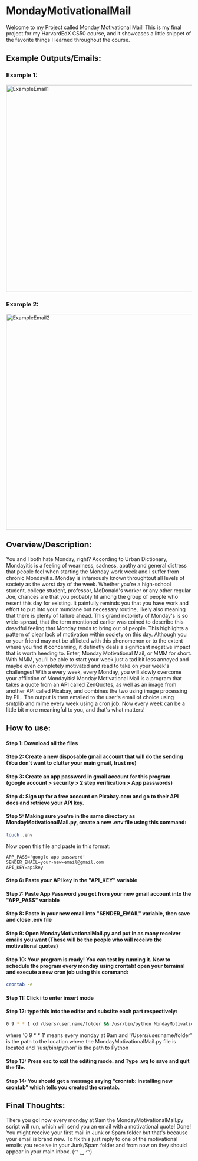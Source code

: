 # MondayMotivationalMail

Welcome to my Project called Monday Motivational Mail! This is my final project for my HarvardEdX CS50 course, and it showcases a little snippet of the favorite things I learned throughout the course.

## Example Outputs/Emails:

### Example 1:
<img width="561" alt="ExampleEmail1" src="https://github.com/Abdul-Scripts/MondayMotivationalMail/assets/132022555/2c662f83-ecd4-4290-b368-58c385cd1630">

### Example 2:
<img width="584" alt="ExampleEmail2" src="https://github.com/Abdul-Scripts/MondayMotivationalMail/assets/132022555/4f1f866e-99fd-4a9d-9f12-3370df9a71cd">


## Overview/Description:

You and I both hate Monday, right? According to Urban Dictionary, Mondayitis is a feeling of weariness, sadness, apathy and general distress that people feel when starting the Monday work week and I suffer from chronic Mondayitis. Monday is infamously known throughtout all levels of society as the worst day of the week. Whether you're a high-school student, college student, professor, McDonald's worker or any other regular Joe, chances are that you probably fit among the group of people who resent this day for existing. It painfully reminds you that you have work and effort to put into your mundane but necessary routine, likely also meaning that there is plenty of failure ahead. This grand notoriety of Monday's is so wide-spread, that the term mentioned earlier was coined to describe this dreadful feeling that Monday tends to bring out of people. This highlights a pattern of clear lack of motivation within society on this day. Although you or your friend may not be afflicted with this phenomenon or to the extent where you find it concerning, it definetly deals a significant negative impact that is worth heeding to. Enter, Monday Motivational Mail, or MMM for short. With MMM, you'll be able to start your week just a tad bit less annoyed and maybe even completely motivated and read to take on your week's challenges! With a every week, every Monday, you will slowly overcome your affliction of Mondayitis! Monday Motivational Mail is a program that takes a quote from an API called ZenQuotes, as well as an image from another API called Pixabay, and combines the two using image processing by PIL. The output is then emailed to the user's email of choice using smtplib and mime every week using a cron job. Now every week can be a little bit more meaningful to you, and that's what matters!

## How to use:

#### Step 1: Download all the files
#### Step 2: Create a new disposable gmail account that will do the sending (You don't want to clutter your main gmail, trust me)
#### Step 3: Create an app password in gmail account for this program. (google account > security > 2 step verification > App passwords)
#### Step 4: Sign up for a free account on Pixabay.com and go to their API docs and retrieve your API key.
#### Step 5: Making sure you're in the same directory as MondayMotivationalMail.py, create a new .env file using this command:
``` bash
touch .env
```
Now open this file and paste in this format:

``` .env
APP_PASS='google app password'
SENDER_EMAIL=your-new-email@gmail.com
API_KEY=apikey
```

#### Step 6: Paste your API key in the "API_KEY" variable
#### Step 7: Paste App Password you got from your new gmail account into the "APP_PASS" variable
#### Step 8: Paste in your new email into "SENDER_EMAIL" variable, then save and close .env file
#### Step 9: Open MondayMotivationalMail.py and put in as many receiver emails you want (These will be the people who will receive the motivational quotes)
#### Step 10: Your program is ready! You can test by running it. Now to schedule the program every monday using crontab! open your terminal and execute a new cron job using this command: 
``` bash
crontab -e
```
#### Step 11: Click i to enter insert mode
#### Step 12: type this into the editor and substite each part respectively: 
```bash
0 9 * * 1 cd /Users/user.name/folder && /usr/bin/python MondayMotivationalMail.py 
```
where '0 9 * * 1' means every monday at 9am and '/Users/user.name/folder' is the path to the location where the MondayMotivationalMail.py file is located and '/usr/bin/python' is the path to Python

#### Step 13: Press esc to exit the editing mode. and Type :wq to save and quit the file.
#### Step 14: You should get a message saying "crontab: installing new crontab" which tells you created the crontab.

## Final Thoughts:
There you go! now every monday at 9am the MondayMotivationalMail.py script will run, which will send you an email with a motivational quote! Done! You might receive your first mail in Junk or Spam folder but that's because your email is brand new. To fix this just reply to one of the motivational emails you receive in your Junk/Spam folder and from now on they should appear in your main inbox. (◠ ‿ ◠)
